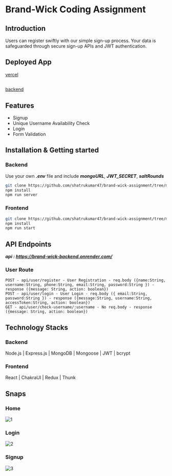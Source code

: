 # Brand-Wick Coding Assignment

## Introduction
  Users can register swiftly with our simple sign-up process. Your data is safeguarded through secure sign-up APIs and JWT authentication.
  
## Deployed App

[vercel](https://brand-wick-ge9wereio-shatrughan-kumars-projects.vercel.app/login)
##
[backend](https://brand-wick-backend.onrender.com/)

## Features

- Signup
- Unique Username Availability Check
- Login
- Form Validation

## Installation & Getting started

### Backend
Use your own ***.env*** file and include ***mongoURL***, ***JWT_SECRET***, ***saltRounds***
```bash
git clone https://github.com/shatrukumar47/brand-wick-assignment/tree/main/backend
npm install
npm run server
```

### Frontend
```bash
git clone https://github.com/shatrukumar47/brand-wick-assignment/tree/main/frontend
npm install
npm run start
```

## API Endpoints
***api : https://brand-wick-backend.onrender.com/***

### User Route

```
POST - api/user/register - User Registration - req.body ({name:String, username:String, phone:String, email:String, password:String }) - response ({message: String, action: boolean})
POST - api/user/login - User Login - req.body ({ email:String, password:String }) - response ({message:String, username:String, accessToken:String, action: boolean})
GET - api/user/check-username/:username - No req.body - response ({message: String, action: boolean})
```

## Technology Stacks

### Backend
 Node.js | Express.js | MongoDB | Mongoose | JWT | bcrypt

### Frontend
 React | ChakraUI | Redux | Thunk


## Snaps
### Home
![1](https://github.com/shatrukumar47/brand-wick-assignment/assets/123942835/1503cbc9-7f80-453e-9654-acf3165d6c57)

### Login
![2](https://github.com/shatrukumar47/brand-wick-assignment/assets/123942835/05f2981c-0c1a-4a11-b3e2-a335b42144ed)

### Signup
![3](https://github.com/shatrukumar47/brand-wick-assignment/assets/123942835/bc340de1-72e5-44f2-97cd-706fe6c4214a)










 
